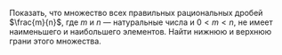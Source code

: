 Показать, что множество всех правильных рациональных дробей $\frac{m}{n}$, где $m$ и $n$ — натуральные числа и $0 < m < n$, не имеет
наименьшего и наибольшего элементов. Найти нижнюю и верхнюю грани этого множества.